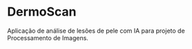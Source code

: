 # DermoScan
Aplicação de análise de lesões de pele com IA para projeto de Processamento de Imagens.
